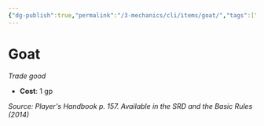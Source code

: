 ```yaml
---
{"dg-publish":true,"permalink":"/3-mechanics/cli/items/goat/","tags":["ttrpg-cli/compendium/src/5e/phb","ttrpg-cli/item/gear/trade-good","ttrpg-cli/item/rarity/none"]}
---
```


# Goat
*Trade good*  


- **Cost**: 1 gp

*Source: Player's Handbook p. 157. Available in the <span title='Systems Reference Document (5.1)'>SRD</span> and the Basic Rules (2014)*